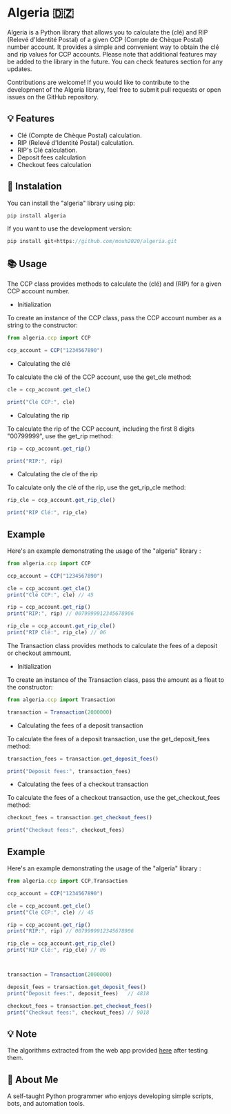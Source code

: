 
# Algeria 🇩🇿

Algeria is a Python library that allows you to calculate the (clé) and RIP (Relevé d'Identité Postal) of a given CCP (Compte de Chèque Postal) number account. It provides a simple and convenient way to obtain the clé and rip values for CCP accounts. Please note that additional features may be added to the library in the future. You can check features section for any updates.

Contributions are welcome! If you would like to contribute to the development of the Algeria library, feel free to submit pull requests or open issues on the GitHub repository.

## 💡 Features 

- Clé (Compte de Chèque Postal) calculation.
- RIP (Relevé d'Identité Postal) calculation.
- RIP's Clé calculation.
- Deposit fees calculation
- Checkout fees calculation


## 📌 Instalation 
You can install the "algeria" library using pip:

```javascript
pip install algeria
```

If you want to use the development version:

```javascript
pip install git+https://github.com/mouh2020/algeria.git
```

## 📚 Usage 

The CCP class provides methods to calculate the (clé) and (RIP) for a given CCP account number.

 - Initialization 

To create an instance of the CCP class, pass the CCP account number as a string to the constructor:
```javascript
from algeria.ccp import CCP

ccp_account = CCP("1234567890")
```

- Calculating the clé

To calculate the clé of the CCP account, use the get_cle method:

```javascript
cle = ccp_account.get_cle()

print("Clé CCP:", cle)
```

- Calculating the rip

To calculate the rip of the CCP account, including the first 8 digits "00799999", use the get_rip method:

```javascript
rip = ccp_account.get_rip()

print("RIP:", rip)
```

 - Calculating the cle of the rip

To calculate only the clé of the rip, use the get_rip_cle method:

```javascript
rip_cle = ccp_account.get_rip_cle()

print("RIP Clé:", rip_cle)
```

## Example

Here's an example demonstrating the usage of the "algeria" library :

```javascript
from algeria.ccp import CCP

ccp_account = CCP("1234567890")

cle = ccp_account.get_cle()
print("Clé CCP:", cle) // 45

rip = ccp_account.get_rip()
print("RIP:", rip) // 0079999912345678906

rip_cle = ccp_account.get_rip_cle()
print("RIP Clé:", rip_cle) // 06
```

The Transaction class provides methods to calculate the fees of a deposit or checkout ammount.

 - Initialization 

To create an instance of the Transaction class, pass the amount as a float to the constructor:
```javascript
from algeria.ccp import Transaction

transaction = Transaction(2000000)
```

- Calculating the fees of a deposit transaction

To calculate the fees of a deposit transaction, use the get_deposit_fees method:

```javascript
transaction_fees = transaction.get_deposit_fees()

print("Deposit fees:", transaction_fees)
```

- Calculating the fees of a checkout transaction

To calculate the fees of a checkout transaction, use the get_checkout_fees method:

```javascript
checkout_fees = transaction.get_checkout_fees()

print("Checkout fees:", checkout_fees)
```


## Example

Here's an example demonstrating the usage of the "algeria" library :

```javascript
from algeria.ccp import CCP,Transaction

ccp_account = CCP("1234567890")

cle = ccp_account.get_cle()
print("Clé CCP:", cle) // 45

rip = ccp_account.get_rip()
print("RIP:", rip) // 0079999912345678906

rip_cle = ccp_account.get_rip_cle()
print("RIP Clé:", rip_cle) // 06



transaction = Transaction(2000000)

deposit_fees = transaction.get_deposit_fees()
print("Deposit fees:", deposit_fees)   // 4818

checkout_fees = transaction.get_checkout_fees()
print("Checkout fees:", checkout_fees) // 9018

```


## 💡 Note 

The algorithms extracted from the web app provided [here](https://dzposte.netlify.app/) after testing them.




## 🚀 About Me
A self-taught Python programmer who enjoys developing simple scripts, bots, and automation tools.
